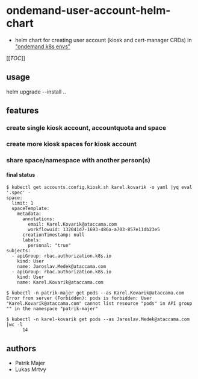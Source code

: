 # ondemand-user-account-helm-chart
- helm chart for creating user account (kiosk and cert-manager CRDs) in ["ondemand k8s envs"](https://www.notion.so/ataccama/Kubernetes-Replacement-for-Nomad-Deployments-for-Developer-efc7a69b9e3541b6a00bfe1b83aca18e)

[[_TOC_]]

## usage
helm upgrade --install ..

## features

### create single kiosk account, accountquota and space

### create more kiosk spaces for kiosk account

### share space/namespace with another person(s)

#### final status
```shell
$ kubectl get accounts.config.kiosk.sh karel.kovarik -o yaml |yq eval '.spec' -
space:
  limit: 1
  spaceTemplate:
    metadata:
      annotations:
        email: Karel.Kovarik@ataccama.com
        workflowuid: 132041d7-1693-486a-a703-857e11db23e5
      creationTimestamp: null
      labels:
        personal: "true"
subjects:
  - apiGroup: rbac.authorization.k8s.io
    kind: User
    name: Jaroslav.Medek@ataccama.com
  - apiGroup: rbac.authorization.k8s.io
    kind: User
    name: Karel.Kovarik@ataccama.com
```
```shell
$ kubectl -n patrik-majer get pods --as Karel.Kovarik@ataccama.com
Error from server (Forbidden): pods is forbidden: User "Karel.Kovarik@ataccama.com" cannot list resource "pods" in API group "" in the namespace "patrik-majer"

$ kubectl -n karel-kovarik get pods --as Jaroslav.Medek@ataccama.com |wc -l
      14
```

## authors
- Patrik Majer
- Lukas Mrtvy

